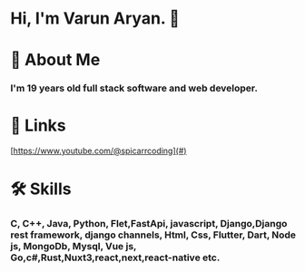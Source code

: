# Hi, I'm Varun Aryan. 👋
# 🚀 About Me
### **I'm 19 years old full stack software and web developer.**
# 🔗 **Links**
[https://www.youtube.com/@spicarrcoding](#)
# 🛠️ Skills
### C, C++, Java, Python, Flet,FastApi, javascript, Django,Django rest framework, django channels, Html, Css, Flutter, Dart, Node js, MongoDb, Mysql, Vue js, Go,c#,Rust,Nuxt3,react,next,react-native etc.

